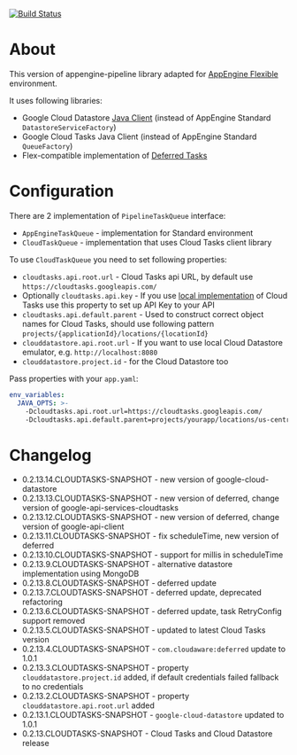 [![Build Status](https://jenkins.cloudaware.com/buildStatus/icon?style=plastic&job=appengine-pipeline)](https://jenkins.cloudaware.com/job/appengine-pipeline)
# About

This version of appengine-pipeline library adapted for [AppEngine Flexible](https://cloud.google.com/appengine/docs/flexible/) environment.
  
It uses following libraries:

* Google Cloud Datastore [Java Client](https://cloud.google.com/datastore/docs/reference/libraries#client-libraries-install-java) (instead of AppEngine Standard `DatastoreServiceFactory`)
* Google Cloud Tasks Java Client (instead of AppEngine Standard `QueueFactory`)
* Flex-compatible implementation of [Deferred Tasks](https://github.com/cloudaware/deferred)

# Configuration

There are 2 implementation of `PipelineTaskQueue` interface:
 
* `AppEngineTaskQueue` - implementation for Standard environment
* `CloudTaskQueue` - implementation that uses Cloud Tasks client library

To use `CloudTaskQueue` you need to set following properties:

* `cloudtasks.api.root.url` - Cloud Tasks api URL, by default use `https://cloudtasks.googleapis.com/`
* Optionally `cloudtasks.api.key` - If you use [local implementation](https://github.com/cloudaware/cloudmine-appengine) of Cloud Tasks use this property to set up API Key to your API
* `cloudtasks.api.default.parent` - Used to construct correct object names for Cloud Tasks, should use following pattern `projects/{applicationId}/locations/{locationId}`
* `clouddatastore.api.root.url` - If you want to use local Cloud Datastore emulator, e.g. `http://localhost:8080`
* `clouddatastore.project.id` - for the Cloud Datastore too

Pass properties with your `app.yaml`:

```yaml
env_variables:
  JAVA_OPTS: >-
    -Dcloudtasks.api.root.url=https://cloudtasks.googleapis.com/
    -Dcloudtasks.api.default.parent=projects/yourapp/locations/us-central1
```

# Changelog

* 0.2.13.14.CLOUDTASKS-SNAPSHOT - new version of google-cloud-datastore
* 0.2.13.13.CLOUDTASKS-SNAPSHOT - new version of deferred, change version of google-api-services-cloudtasks
* 0.2.13.12.CLOUDTASKS-SNAPSHOT - new version of deferred, change version of google-api-client
* 0.2.13.11.CLOUDTASKS-SNAPSHOT - fix scheduleTime, new version of deferred 
* 0.2.13.10.CLOUDTASKS-SNAPSHOT - support for millis in scheduleTime 
* 0.2.13.9.CLOUDTASKS-SNAPSHOT - alternative datastore implementation using MongoDB
* 0.2.13.8.CLOUDTASKS-SNAPSHOT - deferred update
* 0.2.13.7.CLOUDTASKS-SNAPSHOT - deferred update, deprecated refactoring
* 0.2.13.6.CLOUDTASKS-SNAPSHOT - deferred update, task RetryConfig support removed
* 0.2.13.5.CLOUDTASKS-SNAPSHOT - updated to latest Cloud Tasks version
* 0.2.13.4.CLOUDTASKS-SNAPSHOT - `com.cloudaware:deferred` update to 1.0.1 
* 0.2.13.3.CLOUDTASKS-SNAPSHOT - property `clouddatastore.project.id` added, if default credentials failed fallback to no credentials 
* 0.2.13.2.CLOUDTASKS-SNAPSHOT - property `clouddatastore.api.root.url` added
* 0.2.13.1.CLOUDTASKS-SNAPSHOT - `google-cloud-datastore` updated to 1.0.1 
* 0.2.13.CLOUDTASKS-SNAPSHOT - Cloud Tasks and Cloud Datastore release 
